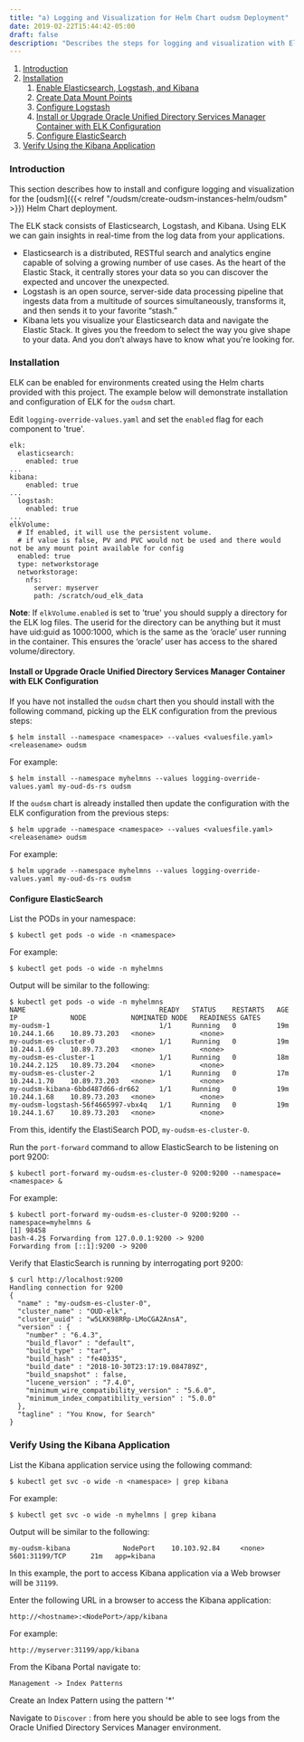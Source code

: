 ```yaml
---
title: "a) Logging and Visualization for Helm Chart oudsm Deployment"
date: 2019-02-22T15:44:42-05:00
draft: false
description: "Describes the steps for logging and visualization with Elasticsearch and Kibana."
---
```


1. [Introduction](#introduction)
1. [Installation](#installation)
	1. [Enable Elasticsearch, Logstash, and Kibana](#enable-elasticsearch-logstash-and-kibana)
	1. [Create Data Mount Points](#create-data-mount-points)
	1. [Configure Logstash](#configure-logstash)
	1. [Install or Upgrade Oracle Unified Directory Services Manager Container with ELK Configuration](#install-or-upgrade-oracle-unified-directory-services-manager-container-with-elk-configuration)
	1. [Configure ElasticSearch](#configure-elasticsearch)
1. [Verify Using the Kibana Application](#verify-using-the-kibana-application)

### Introduction

This section describes how to install and configure logging and visualization for the [oudsm]({{< relref "/oudsm/create-oudsm-instances-helm/oudsm" >}}) Helm Chart deployment.



The ELK stack consists of Elasticsearch, Logstash, and Kibana. Using ELK we can gain insights in real-time from the log data from your applications.

* Elasticsearch is a distributed, RESTful search and analytics engine capable of solving a growing number of use cases. As the heart of the Elastic Stack, it centrally stores your data so you can discover the expected and uncover the unexpected.
* Logstash is an open source, server-side data processing pipeline that ingests data from a multitude of sources simultaneously, transforms it, and then sends it to your favorite “stash.”
* Kibana lets you visualize your Elasticsearch data and navigate the Elastic Stack. It gives you the freedom to select the way you give shape to your data. And you don’t always have to know what you're looking for.

### Installation

ELK can be enabled for environments created using the Helm charts provided with this project.  The example below will demonstrate installation and configuration of ELK for the `oudsm` chart.

Edit `logging-override-values.yaml` and set the `enabled` flag for each component to 'true'.

```
elk:
  elasticsearch:
    enabled: true
...
kibana:
    enabled: true
...
  logstash:
    enabled: true
...
elkVolume:
  # If enabled, it will use the persistent volume.
  # if value is false, PV and PVC would not be used and there would not be any mount point available for config
  enabled: true
  type: networkstorage
  networkstorage:
    nfs:
      server: myserver
      path: /scratch/oud_elk_data
```

**Note**: If `elkVolume.enabled` is set to 'true' you should supply a directory for the ELK log files.  The userid for the directory can be anything but it must have uid:guid as 1000:1000, which is the same as the ‘oracle’ user running in the container. This ensures the ‘oracle’ user has access to the shared volume/directory.

#### Install or Upgrade Oracle Unified Directory Services Manager Container with ELK Configuration

If you have not installed the `oudsm` chart then you should install with the following command, picking up the ELK configuration from the previous steps:

```
$ helm install --namespace <namespace> --values <valuesfile.yaml> <releasename> oudsm
```

For example:

```
$ helm install --namespace myhelmns --values logging-override-values.yaml my-oud-ds-rs oudsm
```

If the `oudsm` chart is already installed then update the configuration with the ELK configuration from the previous steps:

```
$ helm upgrade --namespace <namespace> --values <valuesfile.yaml> <releasename> oudsm
```

For example:

```
$ helm upgrade --namespace myhelmns --values logging-override-values.yaml my-oud-ds-rs oudsm
```

#### Configure ElasticSearch

List the PODs in your namespace:

```
$ kubectl get pods -o wide -n <namespace>
```

For example:

```
$ kubectl get pods -o wide -n myhelmns
```

Output will be similar to the following:

```
$ kubectl get pods -o wide -n myhelmns
NAME                                 READY   STATUS    RESTARTS   AGE   IP             NODE           NOMINATED NODE   READINESS GATES
my-oudsm-1                           1/1     Running   0          19m   10.244.1.66    10.89.73.203   <none>           <none>
my-oudsm-es-cluster-0                1/1     Running   0          19m   10.244.1.69    10.89.73.203   <none>           <none>
my-oudsm-es-cluster-1                1/1     Running   0          18m   10.244.2.125   10.89.73.204   <none>           <none>
my-oudsm-es-cluster-2                1/1     Running   0          17m   10.244.1.70    10.89.73.203   <none>           <none>
my-oudsm-kibana-6bbd487d66-dr662     1/1     Running   0          19m   10.244.1.68    10.89.73.203   <none>           <none>
my-oudsm-logstash-56f4665997-vbx4q   1/1     Running   0          19m   10.244.1.67    10.89.73.203   <none>           <none>
```

From this, identify the ElastiSearch POD, `my-oudsm-es-cluster-0`.

Run the `port-forward` command to allow ElasticSearch to be listening on port 9200:

```
$ kubectl port-forward my-oudsm-es-cluster-0 9200:9200 --namespace=<namespace> &
```

For example:

```
$ kubectl port-forward my-oudsm-es-cluster-0 9200:9200 --namespace=myhelmns &
[1] 98458
bash-4.2$ Forwarding from 127.0.0.1:9200 -> 9200
Forwarding from [::1]:9200 -> 9200
```

Verify that ElasticSearch is running by interrogating port 9200:

```
$ curl http://localhost:9200
Handling connection for 9200
{
  "name" : "my-oudsm-es-cluster-0",
  "cluster_name" : "OUD-elk",
  "cluster_uuid" : "w5LKK98RRp-LMoCGA2AnsA",
  "version" : {
    "number" : "6.4.3",
    "build_flavor" : "default",
    "build_type" : "tar",
    "build_hash" : "fe40335",
    "build_date" : "2018-10-30T23:17:19.084789Z",
    "build_snapshot" : false,
    "lucene_version" : "7.4.0",
    "minimum_wire_compatibility_version" : "5.6.0",
    "minimum_index_compatibility_version" : "5.0.0"
  },
  "tagline" : "You Know, for Search"
}
```

### Verify Using the Kibana Application

List the Kibana application service using the following command:

```
$ kubectl get svc -o wide -n <namespace> | grep kibana
```

For example:

```
$ kubectl get svc -o wide -n myhelmns | grep kibana
```

Output will be similar to the following:

```
my-oudsm-kibana             NodePort    10.103.92.84     <none>        5601:31199/TCP      21m   app=kibana
```

In this example, the port to access Kibana application via a Web browser will be `31199`.

Enter the following URL in a browser to access the Kibana application:

`http://<hostname>:<NodePort>/app/kibana`

For example:

`http://myserver:31199/app/kibana`

From the Kibana Portal navigate to:

`Management -> Index Patterns`

Create an Index Pattern using the pattern '*'

Navigate to `Discover` : from here you should be able to see logs from the Oracle Unified Directory Services Manager environment.






